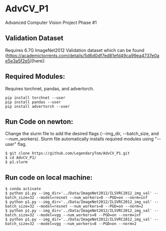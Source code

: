 # AdvCV_P1
Advanced Computer Vision Project Phase #1

## Validation Dataset
Requires 6.7G ImageNet2012 Validation dataset which can be found (https://academictorrents.com/details/5d6d0df7ed81efd49ca99ea4737e0ae5e3a5f2e5)[here]:

## Required Modules:
Requires torchnet, pandas, and advertorch.
```
pip install torchnet --user
pip install pandas --user
pip install advertorch --user
```

## Run Code on newton:
Change the slurm file to add the desired flags (--img_dir, --batch_size, and --num_workers). Slurm file automatically installs required modules using "--user" flag.
``` 
$ git clone https://github.com/LegendaryTom/AdvCV_P1.git
$ cd AdvCV_P1/
$ p1.slurm
```

## Run code on local machine:
```
$ conda activate
$ python p1.py --img_dir='../Data/ImageNet2012/ILSVRC2012_img_val' --batch_size=32 --model=resnet --num_workers=8 --PGD=on --norm=inf
$ python p1.py --img_dir='../Data/ImageNet2012/ILSVRC2012_img_val' --batch_size=32 --model=resnet --num_workers=8 --PGD=on --norm=2
$ python p1.py --img_dir='../Data/ImageNet2012/ILSVRC2012_img_val' --batch_size=32 --model=vgg --num_workers=8 --PGD=on --norm=inf
$ python p1.py --img_dir='../Data/ImageNet2012/ILSVRC2012_img_val' --batch_size=32 --model=vgg --num_workers=8 --PGD=on --norm=2
```
